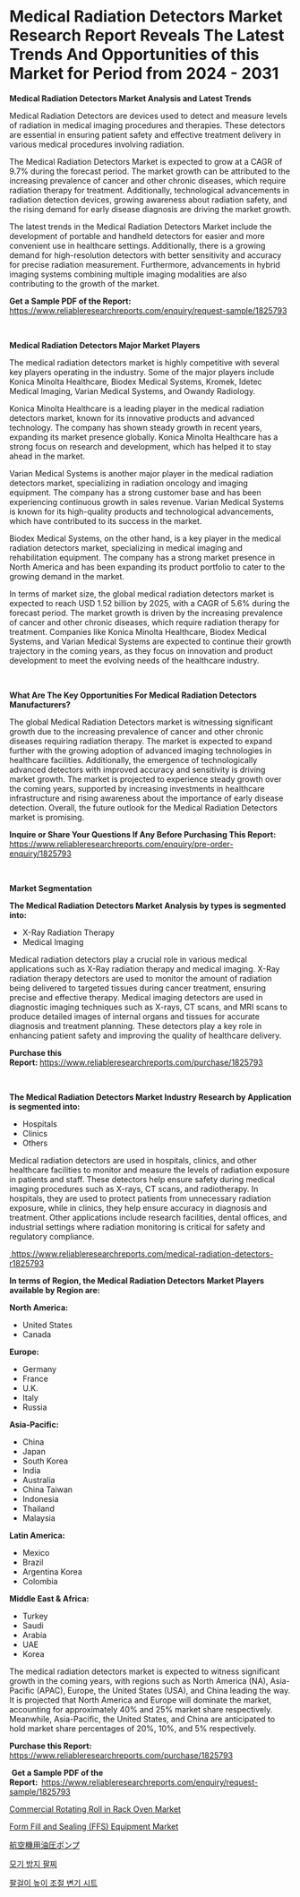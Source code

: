 <p><h1>Medical Radiation Detectors Market Research Report Reveals The Latest Trends And Opportunities of this Market for Period from 2024 - 2031</h1></p><p><strong>Medical Radiation Detectors Market Analysis and Latest Trends</strong></p>
<p><p>Medical Radiation Detectors are devices used to detect and measure levels of radiation in medical imaging procedures and therapies. These detectors are essential in ensuring patient safety and effective treatment delivery in various medical procedures involving radiation.</p><p>The Medical Radiation Detectors Market is expected to grow at a CAGR of 9.7% during the forecast period. The market growth can be attributed to the increasing prevalence of cancer and other chronic diseases, which require radiation therapy for treatment. Additionally, technological advancements in radiation detection devices, growing awareness about radiation safety, and the rising demand for early disease diagnosis are driving the market growth.</p><p>The latest trends in the Medical Radiation Detectors Market include the development of portable and handheld detectors for easier and more convenient use in healthcare settings. Additionally, there is a growing demand for high-resolution detectors with better sensitivity and accuracy for precise radiation measurement. Furthermore, advancements in hybrid imaging systems combining multiple imaging modalities are also contributing to the growth of the market.</p></p>
<p><strong>Get a Sample PDF of the Report:&nbsp;</strong> <a href="https://www.reliableresearchreports.com/enquiry/request-sample/1825793">https://www.reliableresearchreports.com/enquiry/request-sample/1825793</a></p>
<p>&nbsp;</p>
<p><strong>Medical Radiation Detectors Major Market Players</strong></p>
<p><p>The medical radiation detectors market is highly competitive with several key players operating in the industry. Some of the major players include Konica Minolta Healthcare, Biodex Medical Systems, Kromek, Idetec Medical Imaging, Varian Medical Systems, and Owandy Radiology. </p><p>Konica Minolta Healthcare is a leading player in the medical radiation detectors market, known for its innovative products and advanced technology. The company has shown steady growth in recent years, expanding its market presence globally. Konica Minolta Healthcare has a strong focus on research and development, which has helped it to stay ahead in the market.</p><p>Varian Medical Systems is another major player in the medical radiation detectors market, specializing in radiation oncology and imaging equipment. The company has a strong customer base and has been experiencing continuous growth in sales revenue. Varian Medical Systems is known for its high-quality products and technological advancements, which have contributed to its success in the market.</p><p>Biodex Medical Systems, on the other hand, is a key player in the medical radiation detectors market, specializing in medical imaging and rehabilitation equipment. The company has a strong market presence in North America and has been expanding its product portfolio to cater to the growing demand in the market.</p><p>In terms of market size, the global medical radiation detectors market is expected to reach USD 1.52 billion by 2025, with a CAGR of 5.6% during the forecast period. The market growth is driven by the increasing prevalence of cancer and other chronic diseases, which require radiation therapy for treatment. Companies like Konica Minolta Healthcare, Biodex Medical Systems, and Varian Medical Systems are expected to continue their growth trajectory in the coming years, as they focus on innovation and product development to meet the evolving needs of the healthcare industry.</p></p>
<p>&nbsp;</p>
<p><strong>What Are The Key Opportunities For Medical Radiation Detectors Manufacturers?</strong></p>
<p><p>The global Medical Radiation Detectors market is witnessing significant growth due to the increasing prevalence of cancer and other chronic diseases requiring radiation therapy. The market is expected to expand further with the growing adoption of advanced imaging technologies in healthcare facilities. Additionally, the emergence of technologically advanced detectors with improved accuracy and sensitivity is driving market growth. The market is projected to experience steady growth over the coming years, supported by increasing investments in healthcare infrastructure and rising awareness about the importance of early disease detection. Overall, the future outlook for the Medical Radiation Detectors market is promising.</p></p>
<p><strong>Inquire or Share Your Questions If Any Before Purchasing This Report:</strong> <a href="https://www.reliableresearchreports.com/enquiry/pre-order-enquiry/1825793">https://www.reliableresearchreports.com/enquiry/pre-order-enquiry/1825793</a></p>
<p>&nbsp;</p>
<p><strong>Market Segmentation</strong></p>
<p><strong>The Medical Radiation Detectors Market Analysis by types is segmented into:</strong></p>
<p><ul><li>X-Ray Radiation Therapy</li><li>Medical Imaging</li></ul></p>
<p><p>Medical radiation detectors play a crucial role in various medical applications such as X-Ray radiation therapy and medical imaging. X-Ray radiation therapy detectors are used to monitor the amount of radiation being delivered to targeted tissues during cancer treatment, ensuring precise and effective therapy. Medical imaging detectors are used in diagnostic imaging techniques such as X-rays, CT scans, and MRI scans to produce detailed images of internal organs and tissues for accurate diagnosis and treatment planning. These detectors play a key role in enhancing patient safety and improving the quality of healthcare delivery.</p></p>
<p><strong>Purchase this Report:&nbsp;</strong><a href="https://www.reliableresearchreports.com/purchase/1825793">https://www.reliableresearchreports.com/purchase/1825793</a></p>
<p>&nbsp;</p>
<p><strong>The Medical Radiation Detectors Market Industry Research by Application is segmented into:</strong></p>
<p><ul><li>Hospitals</li><li>Clinics</li><li>Others</li></ul></p>
<p><p>Medical radiation detectors are used in hospitals, clinics, and other healthcare facilities to monitor and measure the levels of radiation exposure in patients and staff. These detectors help ensure safety during medical imaging procedures such as X-rays, CT scans, and radiotherapy. In hospitals, they are used to protect patients from unnecessary radiation exposure, while in clinics, they help ensure accuracy in diagnosis and treatment. Other applications include research facilities, dental offices, and industrial settings where radiation monitoring is critical for safety and regulatory compliance.</p></p>
<p><a href="https://www.reliableresearchreports.com/medical-radiation-detectors-r1825793">&nbsp;https://www.reliableresearchreports.com/medical-radiation-detectors-r1825793</a></p>
<p><strong>In terms of Region, the Medical Radiation Detectors Market Players available by Region are:</strong></p>
<p>
    <p> <strong> North America: </strong>
        <ul>
            <li>United States</li>
            <li>Canada</li>
        </ul>
        </p> 
    <p> <strong> Europe: </strong>
        <ul>
            <li>Germany</li>
            <li>France</li>
            <li>U.K.</li>
            <li>Italy</li>
            <li>Russia</li>
        </ul>
        </p> 
    <p> <strong> Asia-Pacific: </strong>
        <ul>
            <li>China</li>
            <li>Japan</li>
            <li>South Korea</li>
            <li>India</li>
            <li>Australia</li>
            <li>China Taiwan</li>
            <li>Indonesia</li>
            <li>Thailand</li>
            <li>Malaysia</li>
        </ul>
        </p> 
    <p> <strong> Latin America: </strong>
        <ul>
            <li>Mexico</li>
            <li>Brazil</li>
            <li>Argentina Korea</li>
            <li>Colombia</li>
        </ul>
        </p> 
    <p> <strong> Middle East & Africa: </strong>
        <ul>
            <li>Turkey</li>
            <li>Saudi</li>
            <li>Arabia</li>
            <li>UAE</li>
            <li>Korea</li>
        </ul>
    </p>
    </p>
<p><p>The medical radiation detectors market is expected to witness significant growth in the coming years, with regions such as North America (NA), Asia-Pacific (APAC), Europe, the United States (USA), and China leading the way. It is projected that North America and Europe will dominate the market, accounting for approximately 40% and 25% market share respectively. Meanwhile, Asia-Pacific, the United States, and China are anticipated to hold market share percentages of 20%, 10%, and 5% respectively.</p></p>
<p><strong>Purchase this Report: </strong><a href="https://www.reliableresearchreports.com/purchase/1825793">https://www.reliableresearchreports.com/purchase/1825793</a></p>
<p>&nbsp;<strong>Get a Sample PDF of the Report:&nbsp;&nbsp;</strong><a href="https://www.reliableresearchreports.com/enquiry/request-sample/1825793">https://www.reliableresearchreports.com/enquiry/request-sample/1825793</a></p>
<p><strong></strong></p>
<p><p><a href="https://www.linkedin.com/pulse/commercial-rotating-roll-rack-oven-industry-analysis-report-itqle?trackingId=nqOyY8E0w5THhPJ9ZUKJvA%3D%3D">Commercial Rotating Roll in Rack Oven Market</a></p><p><a href="https://github.com/brentleyjimmiealvaradoz4l1rea/Market-Research-Report-List-3/blob/main/form-fill-and-sealing-ffs-equipment-market.md">Form Fill and Sealing (FFS) Equipment Market</a></p><p><a href="https://github.com/TerrellConn/Market-Research-Report-List-2/blob/main/7248488167875.md">航空機用油圧ポンプ</a></p><p><a href="https://github.com/vanessagrant665567/Market-Research-Report-List-1/blob/main/1018246181571.md">모기 방지 팔찌</a></p><p><a href="https://github.com/rrmadityapu/Market-Research-Report-List-1/blob/main/7252197181572.md">팔걸이 높이 조절 변기 시트</a></p></p>